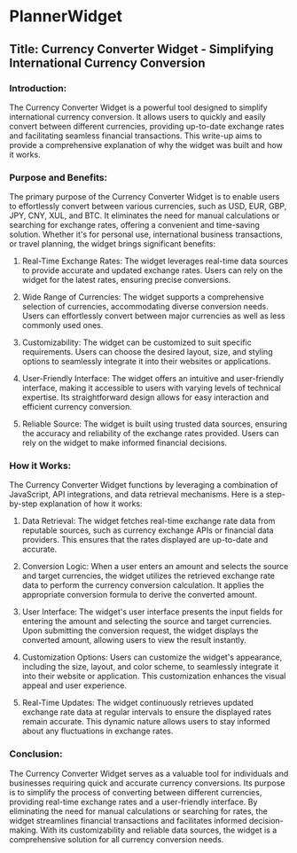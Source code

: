 # PlannerWidget

## Title: Currency Converter Widget - Simplifying International Currency Conversion

### Introduction:
The Currency Converter Widget is a powerful tool designed to simplify international currency conversion. It allows users to quickly and easily convert between different currencies, providing up-to-date exchange rates and facilitating seamless financial transactions. This write-up aims to provide a comprehensive explanation of why the widget was built and how it works.

### Purpose and Benefits:
The primary purpose of the Currency Converter Widget is to enable users to effortlessly convert between various currencies, such as USD, EUR, GBP, JPY, CNY, XUL, and BTC. It eliminates the need for manual calculations or searching for exchange rates, offering a convenient and time-saving solution. Whether it's for personal use, international business transactions, or travel planning, the widget brings significant benefits:

1. Real-Time Exchange Rates: The widget leverages real-time data sources to provide accurate and updated exchange rates. Users can rely on the widget for the latest rates, ensuring precise conversions.

2. Wide Range of Currencies: The widget supports a comprehensive selection of currencies, accommodating diverse conversion needs. Users can effortlessly convert between major currencies as well as less commonly used ones.

3. Customizability: The widget can be customized to suit specific requirements. Users can choose the desired layout, size, and styling options to seamlessly integrate it into their websites or applications.

4. User-Friendly Interface: The widget offers an intuitive and user-friendly interface, making it accessible to users with varying levels of technical expertise. Its straightforward design allows for easy interaction and efficient currency conversion.

5. Reliable Source: The widget is built using trusted data sources, ensuring the accuracy and reliability of the exchange rates provided. Users can rely on the widget to make informed financial decisions.

### How it Works:
The Currency Converter Widget functions by leveraging a combination of JavaScript, API integrations, and data retrieval mechanisms. Here is a step-by-step explanation of how it works:

1. Data Retrieval: The widget fetches real-time exchange rate data from reputable sources, such as currency exchange APIs or financial data providers. This ensures that the rates displayed are up-to-date and accurate.

2. Conversion Logic: When a user enters an amount and selects the source and target currencies, the widget utilizes the retrieved exchange rate data to perform the currency conversion calculation. It applies the appropriate conversion formula to derive the converted amount.

3. User Interface: The widget's user interface presents the input fields for entering the amount and selecting the source and target currencies. Upon submitting the conversion request, the widget displays the converted amount, allowing users to view the result instantly.

4. Customization Options: Users can customize the widget's appearance, including the size, layout, and color scheme, to seamlessly integrate it into their website or application. This customization enhances the visual appeal and user experience.

5. Real-Time Updates: The widget continuously retrieves updated exchange rate data at regular intervals to ensure the displayed rates remain accurate. This dynamic nature allows users to stay informed about any fluctuations in exchange rates.

### Conclusion:
The Currency Converter Widget serves as a valuable tool for individuals and businesses requiring quick and accurate currency conversions. Its purpose is to simplify the process of converting between different currencies, providing real-time exchange rates and a user-friendly interface. By eliminating the need for manual calculations or searching for rates, the widget streamlines financial transactions and facilitates informed decision-making. With its customizability and reliable data sources, the widget is a comprehensive solution for all currency conversion needs.
